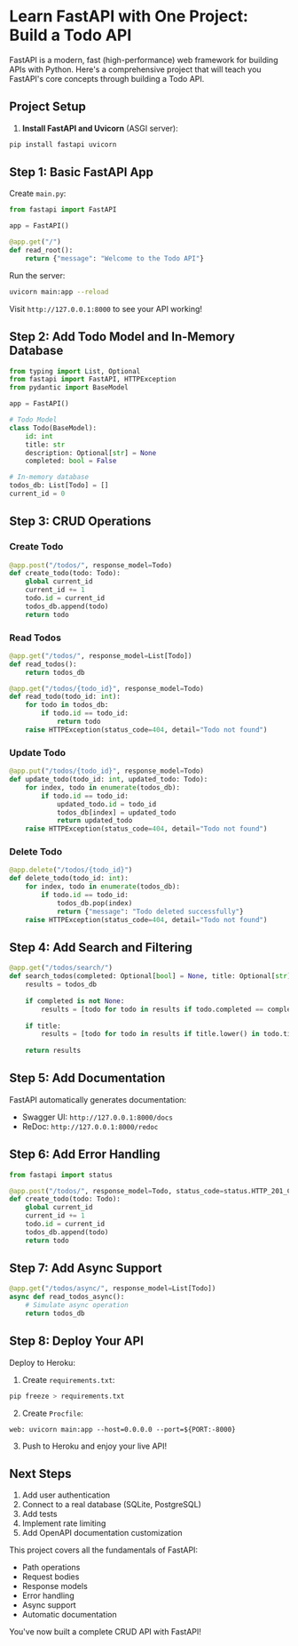 # Learn FastAPI with One Project: Build a Todo API

FastAPI is a modern, fast (high-performance) web framework for building APIs with Python. Here's a comprehensive project that will teach you FastAPI's core concepts through building a Todo API.

## Project Setup

1. **Install FastAPI and Uvicorn** (ASGI server):
```bash
pip install fastapi uvicorn
```

## Step 1: Basic FastAPI App

Create `main.py`:
```python
from fastapi import FastAPI

app = FastAPI()

@app.get("/")
def read_root():
    return {"message": "Welcome to the Todo API"}
```

Run the server:
```bash
uvicorn main:app --reload
```

Visit `http://127.0.0.1:8000` to see your API working!

## Step 2: Add Todo Model and In-Memory Database

```python
from typing import List, Optional
from fastapi import FastAPI, HTTPException
from pydantic import BaseModel

app = FastAPI()

# Todo Model
class Todo(BaseModel):
    id: int
    title: str
    description: Optional[str] = None
    completed: bool = False

# In-memory database
todos_db: List[Todo] = []
current_id = 0
```

## Step 3: CRUD Operations

### Create Todo
```python
@app.post("/todos/", response_model=Todo)
def create_todo(todo: Todo):
    global current_id
    current_id += 1
    todo.id = current_id
    todos_db.append(todo)
    return todo
```

### Read Todos
```python
@app.get("/todos/", response_model=List[Todo])
def read_todos():
    return todos_db

@app.get("/todos/{todo_id}", response_model=Todo)
def read_todo(todo_id: int):
    for todo in todos_db:
        if todo.id == todo_id:
            return todo
    raise HTTPException(status_code=404, detail="Todo not found")
```

### Update Todo
```python
@app.put("/todos/{todo_id}", response_model=Todo)
def update_todo(todo_id: int, updated_todo: Todo):
    for index, todo in enumerate(todos_db):
        if todo.id == todo_id:
            updated_todo.id = todo_id
            todos_db[index] = updated_todo
            return updated_todo
    raise HTTPException(status_code=404, detail="Todo not found")
```

### Delete Todo
```python
@app.delete("/todos/{todo_id}")
def delete_todo(todo_id: int):
    for index, todo in enumerate(todos_db):
        if todo.id == todo_id:
            todos_db.pop(index)
            return {"message": "Todo deleted successfully"}
    raise HTTPException(status_code=404, detail="Todo not found")
```

## Step 4: Add Search and Filtering

```python
@app.get("/todos/search/")
def search_todos(completed: Optional[bool] = None, title: Optional[str] = None):
    results = todos_db
    
    if completed is not None:
        results = [todo for todo in results if todo.completed == completed]
    
    if title:
        results = [todo for todo in results if title.lower() in todo.title.lower()]
    
    return results
```

## Step 5: Add Documentation

FastAPI automatically generates documentation:
- Swagger UI: `http://127.0.0.1:8000/docs`
- ReDoc: `http://127.0.0.1:8000/redoc`

## Step 6: Add Error Handling

```python
from fastapi import status

@app.post("/todos/", response_model=Todo, status_code=status.HTTP_201_CREATED)
def create_todo(todo: Todo):
    global current_id
    current_id += 1
    todo.id = current_id
    todos_db.append(todo)
    return todo
```

## Step 7: Add Async Support

```python
@app.get("/todos/async/", response_model=List[Todo])
async def read_todos_async():
    # Simulate async operation
    return todos_db
```

## Step 8: Deploy Your API

Deploy to Heroku:
1. Create `requirements.txt`:
```bash
pip freeze > requirements.txt
```

2. Create `Procfile`:
```
web: uvicorn main:app --host=0.0.0.0 --port=${PORT:-8000}
```

3. Push to Heroku and enjoy your live API!

## Next Steps

1. Add user authentication
2. Connect to a real database (SQLite, PostgreSQL)
3. Add tests
4. Implement rate limiting
5. Add OpenAPI documentation customization

This project covers all the fundamentals of FastAPI:
- Path operations
- Request bodies
- Response models
- Error handling
- Async support
- Automatic documentation

You've now built a complete CRUD API with FastAPI!